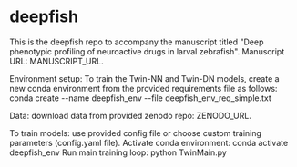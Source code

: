 # deepfish

This is the deepfish repo to accompany the manuscript titled "Deep phenotypic profiling of neuroactive drugs in larval zebrafish". Manuscript URL: MANUSCRIPT_URL.

Environment setup: To train the Twin-NN and Twin-DN models, create a new conda environment from the provided requirements file as follows: 
conda create --name deepfish_env --file deepfish_env_req_simple.txt

Data: download data from provided zenodo repo: ZENODO_URL.

To train models: use provided config file or choose custom training parameters (config.yaml file). Activate conda environment: conda activate deepfish_env
Run main training loop: python TwinMain.py
